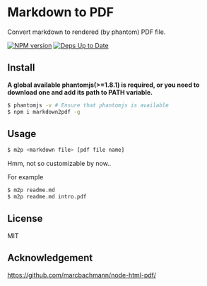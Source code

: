Markdown to PDF
=========================

Convert markdown to rendered (by phantom) PDF file.

[![NPM version](https://badge.fury.io/js/markdown2pdf.svg)](http://badge.fury.io/js/markdown2pdf)
[![Deps Up to Date](https://david-dm.org/dracupid/md2pdf.svg?style=flat)](https://david-dm.org/dracupid/md2pdf)

## Install
**A global available phantomjs(>=1.8.1) is required, or you need to download one and add its path to PATH variable.**
```bash
$ phantomjs -v # Ensure that phantomjs is available
$ npm i markdown2pdf -g
```

## Usage

```bash
$ m2p <markdown file> [pdf file name]
```
Hmm, not so customizable by now..

For example
```bash
$ m2p readme.md
$ m2p readme.md intro.pdf
```

## License
MIT

## Acknowledgement
https://github.com/marcbachmann/node-html-pdf/

